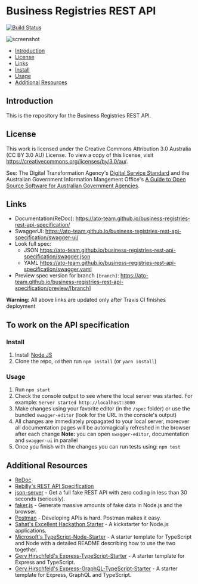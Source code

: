 # Business Registries REST API

[![Build Status](https://travis-ci.org/ato-team/business-registries-rest-api-specification.svg?branch=master)](https://travis-ci.org/ato-team/business-registries-rest-api-specification)

![screenshot](https://github.com/ato-team/business-registries-rest-api-specification/blob/master/registry-rest-api.png)

* [Introduction](#introduction)
* [License](#license)
* [Links](#links)
* [Install](#install)
* [Usage](#usage)
* [Additional Resources](#additional-resources)

## Introduction

This is the repository for the Business Registries REST API.

## License

This work is licensed under the Creative Commons Attribution 3.0 Australia (CC BY 3.0 AU) License. To view a copy of 
this license, visit https://creativecommons.org/licenses/by/3.0/au/.

See: The Digital Transformation Agency's [Digital Service Standard](https://www.dta.gov.au/standard/) and the Australian 
Government Information Mangement Office's [A Guide to Open Source Software for Australian Government Agencies](http://www.finance.gov.au/files/2012/04/AGuidetoOpenSourceSoftware.pdf).

## Links

- Documentation(ReDoc): https://ato-team.github.io/business-registries-rest-api-specification/
- SwaggerUI: https://ato-team.github.io/business-registries-rest-api-specification/swagger-ui/
- Look full spec:
    + JSON https://ato-team.github.io/business-registries-rest-api-specification/swagger.json
    + YAML https://ato-team.github.io/business-registries-rest-api-specification/swagger.yaml
- Preview spec version for branch `[branch]`: https://ato-team.github.io/business-registries-rest-api-specification/preview/[branch]

**Warning:** All above links are updated only after Travis CI finishes deployment

## To work on the API specification

### Install

1. Install [Node JS](https://nodejs.org/)
2. Clone the repo, `cd` then run `npm install` (or `yarn install`)

### Usage

1. Run `npm start`
2. Check the console output to see where the local server was started. For example: `Server started http://localhost:3000`
3. Make changes using your favorite editor (in the `/spec` folder) or use the bundled `swagger-editor` (look for the URL in the console's output)
4. All changes are immediately propagated to your local server, moreover all documentation pages will be automagically refreshed in the browser after each change
**Note:** you can open `swagger-editor`, documentation and `swagger-ui` in parallel
5. Once you finish with the changes you can run tests using: `npm test`

## Additional Resources
* [ReDoc](https://github.com/Rebilly/ReDoc)
* [Rebilly's REST API Specification](https://github.com/Rebilly/RebillyAPI)
* [json-server](https://github.com/typicode/json-server) - Get a full fake REST API with zero coding in less than 30 seconds (seriously).
* [faker.js](https://github.com/marak/Faker.js/) - Generate massive amounts of fake data in Node.js and the browser.
* [Postman](https://www.getpostman.com/) - Developing APIs is hard. Postman makes it easy.
* [Sahat's Excellent Hackathon Starter](https://github.com/sahat/hackathon-starter) - A kickstarter for Node.js applications.
* [Microsoft's TypeScript-Node-Starter](https://github.com/Microsoft/TypeScript-Node-Starter) - A starter template for TypeScript and Node with a detailed README describing how to use the two together.
* [Gery Hirschfeld's Express-TypeScript-Starter](https://github.com/w3tecch/express-typescript-boilerplate) - A starter template for Express and TypeScript.
* [Gery Hirschfeld's Express-GraphQL-TypeScript-Starter](https://github.com/w3tecch/express-graphql-typescript-boilerplate) - A starter template for Express, GraphQL and TypeScript.